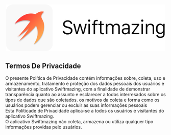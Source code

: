 <h3 align="center">
  <a href="https://github.com/HelioMesquita/Swiftmazing/blob/master/.assets/swiftmazing.png">
  <img src="https://github.com/HelioMesquita/Swiftmazing/blob/master/.assets/swiftmazing.png?raw=true" alt="Swiftmazing Logo" width="500">
  </a>
</h3>

## Termos De Privacidade

O presente Política de Privacidade contém informações sobre, coleta, uso e armazenamento, tratamento e proteção dos dados pessoais dos usuários e visitantes do aplicativo Swiftmazing, com a finalidade de demonstrar transparência quanto ao assunto e esclarecer a todos interresados sobre os tipos de dados que são coletados. os motivos da coleta e forma como os usuários podem gerenciar ou excluir as suas informações pessoais
<br/>
Esta Políticade de Privacidade aplica-se a todos os usuários e visitantes do aplicativo Swiftmazing.
<br/>
O aplicativo Swiftmazing não coleta, armazena ou utiliza qualquer tipo informações providas pelo usuários.